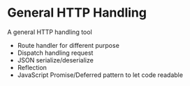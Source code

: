# General HTTP Handling
A general HTTP handling tool

* Route handler for different purpose
* Dispatch handling request
* JSON serialize/deserialize
* Reflection
* JavaScript Promise/Deferred pattern to let code readable
